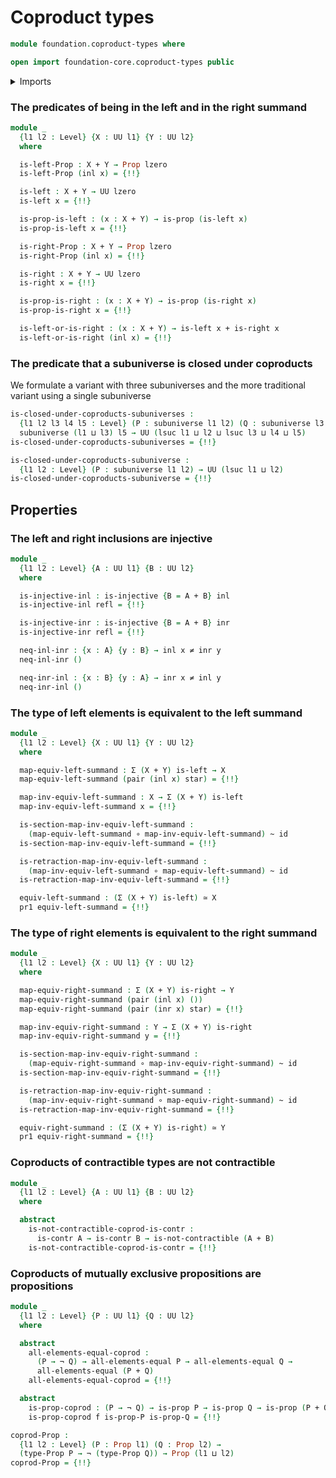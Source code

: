 # Coproduct types

```agda
module foundation.coproduct-types where

open import foundation-core.coproduct-types public
```

<details><summary>Imports</summary>

```agda
open import foundation.action-on-identifications-functions
open import foundation.dependent-pair-types
open import foundation.negated-equality
open import foundation.noncontractible-types
open import foundation.subuniverses
open import foundation.unit-type
open import foundation.universe-levels

open import foundation-core.contractible-types
open import foundation-core.empty-types
open import foundation-core.equivalences
open import foundation-core.function-types
open import foundation-core.homotopies
open import foundation-core.identity-types
open import foundation-core.injective-maps
open import foundation-core.negation
open import foundation-core.propositions
```

</details>

### The predicates of being in the left and in the right summand

```agda
module _
  {l1 l2 : Level} {X : UU l1} {Y : UU l2}
  where

  is-left-Prop : X + Y → Prop lzero
  is-left-Prop (inl x) = {!!}

  is-left : X + Y → UU lzero
  is-left x = {!!}

  is-prop-is-left : (x : X + Y) → is-prop (is-left x)
  is-prop-is-left x = {!!}

  is-right-Prop : X + Y → Prop lzero
  is-right-Prop (inl x) = {!!}

  is-right : X + Y → UU lzero
  is-right x = {!!}

  is-prop-is-right : (x : X + Y) → is-prop (is-right x)
  is-prop-is-right x = {!!}

  is-left-or-is-right : (x : X + Y) → is-left x + is-right x
  is-left-or-is-right (inl x) = {!!}
```

### The predicate that a subuniverse is closed under coproducts

We formulate a variant with three subuniverses and the more traditional variant
using a single subuniverse

```agda
is-closed-under-coproducts-subuniverses :
  {l1 l2 l3 l4 l5 : Level} (P : subuniverse l1 l2) (Q : subuniverse l3 l4) →
  subuniverse (l1 ⊔ l3) l5 → UU (lsuc l1 ⊔ l2 ⊔ lsuc l3 ⊔ l4 ⊔ l5)
is-closed-under-coproducts-subuniverses = {!!}

is-closed-under-coproducts-subuniverse :
  {l1 l2 : Level} (P : subuniverse l1 l2) → UU (lsuc l1 ⊔ l2)
is-closed-under-coproducts-subuniverse = {!!}
```

## Properties

### The left and right inclusions are injective

```agda
module _
  {l1 l2 : Level} {A : UU l1} {B : UU l2}
  where

  is-injective-inl : is-injective {B = A + B} inl
  is-injective-inl refl = {!!}

  is-injective-inr : is-injective {B = A + B} inr
  is-injective-inr refl = {!!}

  neq-inl-inr : {x : A} {y : B} → inl x ≠ inr y
  neq-inl-inr ()

  neq-inr-inl : {x : B} {y : A} → inr x ≠ inl y
  neq-inr-inl ()
```

### The type of left elements is equivalent to the left summand

```agda
module _
  {l1 l2 : Level} {X : UU l1} {Y : UU l2}
  where

  map-equiv-left-summand : Σ (X + Y) is-left → X
  map-equiv-left-summand (pair (inl x) star) = {!!}

  map-inv-equiv-left-summand : X → Σ (X + Y) is-left
  map-inv-equiv-left-summand x = {!!}

  is-section-map-inv-equiv-left-summand :
    (map-equiv-left-summand ∘ map-inv-equiv-left-summand) ~ id
  is-section-map-inv-equiv-left-summand = {!!}

  is-retraction-map-inv-equiv-left-summand :
    (map-inv-equiv-left-summand ∘ map-equiv-left-summand) ~ id
  is-retraction-map-inv-equiv-left-summand = {!!}

  equiv-left-summand : (Σ (X + Y) is-left) ≃ X
  pr1 equiv-left-summand = {!!}
```

### The type of right elements is equivalent to the right summand

```agda
module _
  {l1 l2 : Level} {X : UU l1} {Y : UU l2}
  where

  map-equiv-right-summand : Σ (X + Y) is-right → Y
  map-equiv-right-summand (pair (inl x) ())
  map-equiv-right-summand (pair (inr x) star) = {!!}

  map-inv-equiv-right-summand : Y → Σ (X + Y) is-right
  map-inv-equiv-right-summand y = {!!}

  is-section-map-inv-equiv-right-summand :
    (map-equiv-right-summand ∘ map-inv-equiv-right-summand) ~ id
  is-section-map-inv-equiv-right-summand = {!!}

  is-retraction-map-inv-equiv-right-summand :
    (map-inv-equiv-right-summand ∘ map-equiv-right-summand) ~ id
  is-retraction-map-inv-equiv-right-summand = {!!}

  equiv-right-summand : (Σ (X + Y) is-right) ≃ Y
  pr1 equiv-right-summand = {!!}
```

### Coproducts of contractible types are not contractible

```agda
module _
  {l1 l2 : Level} {A : UU l1} {B : UU l2}
  where

  abstract
    is-not-contractible-coprod-is-contr :
      is-contr A → is-contr B → is-not-contractible (A + B)
    is-not-contractible-coprod-is-contr = {!!}
```

### Coproducts of mutually exclusive propositions are propositions

```agda
module _
  {l1 l2 : Level} {P : UU l1} {Q : UU l2}
  where

  abstract
    all-elements-equal-coprod :
      (P → ¬ Q) → all-elements-equal P → all-elements-equal Q →
      all-elements-equal (P + Q)
    all-elements-equal-coprod = {!!}

  abstract
    is-prop-coprod : (P → ¬ Q) → is-prop P → is-prop Q → is-prop (P + Q)
    is-prop-coprod f is-prop-P is-prop-Q = {!!}

coprod-Prop :
  {l1 l2 : Level} (P : Prop l1) (Q : Prop l2) →
  (type-Prop P → ¬ (type-Prop Q)) → Prop (l1 ⊔ l2)
coprod-Prop = {!!}
```
